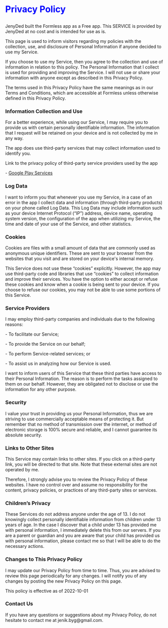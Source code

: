 <h1 style = "color: blue"><p>Privacy Policy</p></h1>
<p>JenyDed built the Formless app as a Free app. This SERVICE is provided by JenyDed at no cost and is intended for use as is.</p>
<p>This page is used to inform visitors regarding my policies with the collection, use, and disclosure of Personal Information if anyone decided to use my Service.</p>
<p>If you choose to use my Service, then you agree to the collection and use of information in relation to this policy. The Personal Information that I collect is used for providing and improving the Service. I will not use or share your information with anyone except as described in this Privacy Policy. </p>
<p>The terms used in this Privacy Policy have the same meanings as in our Terms and Conditions, which are accessible at Formless unless otherwise defined in this Privacy Policy. </p>
<p><h3>Information Collection and Use</h3></p>
<p>For a better experience, while using our Service, I may require you to provide us with certain personally identifiable information. The information that I request will be retained on your device and is not collected by me in any way. </p>
<p>The app does use third-party services that may collect information used to identify you. </p>
<p>Link to the privacy policy of third-party service providers used by the app</p>
<p>- <a href=https://policies.google.com/privacy target=_blank”>Google Play Services </a></p>
<p><h3>Log Data</h3></p>
<p>I want to inform you that whenever you use my Service, in a case of an error in the app I collect data and information (through third-party products) on your phone called Log Data. This Log Data may include information such as your device Internet Protocol (“IP”) address, device name, operating system version, the configuration of the app when utilizing my Service, the time and date of your use of the Service, and other statistics. </p>
<p><h3>Cookies</h3></p>
<p>Cookies are files with a small amount of data that are commonly used as anonymous unique identifiers. These are sent to your browser from the websites that you visit and are stored on your device's internal memory. </p>
<p>This Service does not use these “cookies” explicitly. However, the app may use third-party code and libraries that use “cookies” to collect information and improve their services. You have the option to either accept or refuse these cookies and know when a cookie is being sent to your device. If you choose to refuse our cookies, you may not be able to use some portions of this Service. </p>
<p><h3>Service Providers</h3></p>
<p>I may employ third-party companies and individuals due to the following reasons: </p>
<p>- To facilitate our Service; </p>
<p>- To provide the Service on our behalf; </p>
<p>- To perform Service-related services; or</p>
<p>- To assist us in analyzing how our Service is used. </p>
<p>I want to inform users of this Service that these third parties have access to their Personal Information. The reason is to perform the tasks assigned to them on our behalf. However, they are obligated not to disclose or use the information for any other purpose. </p>
<p><h3>Security</h3></p>
<p>I value your trust in providing us your Personal Information, thus we are striving to use commercially acceptable means of protecting it. But remember that no method of transmission over the internet, or method of electronic storage is 100% secure and reliable, and I cannot guarantee its absolute security. </p>
<p><h3>Links to Other Sites</h3></p>
<p>This Service may contain links to other sites. If you click on a third-party link, you will be directed to that site. Note that these external sites are not operated by me. </p> <p>Therefore, I strongly advise you to review the Privacy Policy of these websites. I have no control over and assume no responsibility for the content, privacy policies, or practices of any third-party sites or services. </p>
<p><h3>Children’s Privacy</h3></p>
<p>These Services do not address anyone under the age of 13. I do not knowingly collect personally identifiable information from children under 13 years of age. In the case I discover that a child under 13 has provided me with personal information, I immediately delete this from our servers. If you are a parent or guardian and you are aware that your child has provided us with personal information, please contact me so that I will be able to do the necessary actions. </p>
<p><h3>Changes to This Privacy Policy</h3></p>
<p>I may update our Privacy Policy from time to time. Thus, you are advised to review this page periodically for any changes. I will notify you of any changes by posting the new Privacy Policy on this page. </p>
<p>This policy is effective as of 2022-10-01</p>
<p><h3>Contact Us</h3></p>
<p>If you have any questions or suggestions about my Privacy Policy, do not hesitate to contact me at jenik.byg@gmail.com. </p>
